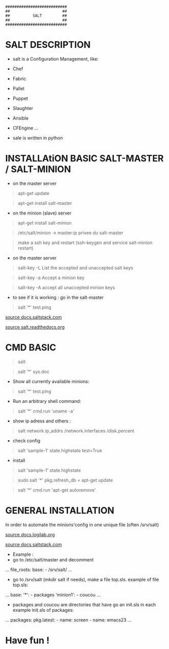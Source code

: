 ```
########################### 
##                       ## 
##    	    SALT         ## 
##                       ## 
########################### 
```

# SALT DESCRIPTION
- salt is a Configuration Management, like:
- Chef
- Fabric
- Pallet
- Puppet
- Slaughter
- Ansible
- CFEngine
...

- sale is written in python

# INSTALLAtiON BASIC SALT-MASTER / SALT-MINION 

* on the master server

> apt-get update

>apt-get install salt-master

- on the minion (slave) server

> apt-get install salt-minion

> /etc/salt/minion → master:ip privee du salt-master

> make a ssh key and restart (ssh-keygen and service salt-minion restart)

- on the master server

> salt-key -L List the accepted and unaccepted salt keys

> salt-key -a <minion id> Accept a minion key

> salt-key -A accept all unaccepted minion keys

- to see if it is working : go in the salt-master

> salt '*' test.ping

[source docs.saltstack.com](http://docs.saltstack.com/en/latest/topics/installation/ubuntu.html)

[source salt.readthedocs.org](http://salt.readthedocs.org/en/v0.9.2/topics/tutorial.html)

# CMD BASIC

> salt <target> <command> <options>

> salt '*' sys.doc

- Show all currently available minions:

> salt '*' test.ping

- Run an arbitrary shell command:

> salt '*' cmd.run 'uname -a'

- show ip adress and others :

> salt <minion id> network.ip_addrs /network.interfaces /disk.percent

- check config

> salt 'sample-1' state.highstate test=True

- install

> salt 'sample-1' state.highstate

> sudo salt '*' pkg.refresh_db = apt-get update

> salt '*' cmd.run 'apt-get autoremove'

# GENERAL INSTALLATION
In order to automate the minions'config in one unique file (often /srv/salt)

[source docs.logilab.org](http://docs.logilab.org/solutionslinux_2014_salt/#/)

[source docs.saltstack.com](http://docs.saltstack.com/en/latest/ref/states/top.html)

* Example :
* go to /etc/salt/master and decomment

...
  file_roots:
    base:
      - /srv/salt/
...

* go to /srv/salt (mkdir salt if needs), make a file top.sls.
example of file top.sls:

...
 base:
    '*':
      - packages
    'minion1':
      - coucou
...

* packages and coucou are directories that have go an init.sls in each
example init.sls of packages:

...
  packages:
    pkg.latest:
      - name: screen
      - name: emacs23
...

# Have fun !
